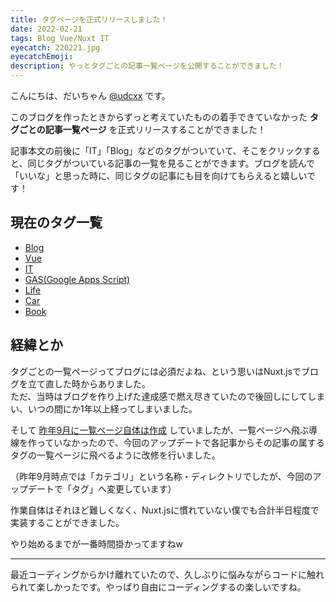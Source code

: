 ```yaml
---
title: タグページを正式リリースしました！
date: 2022-02-21
tags: Blog Vue/Nuxt IT
eyecatch: 220221.jpg
eyecatchEmoji:
description: やっとタグごとの記事一覧ページを公開することができました！
---
```


こんにちは、だいちゃん [@udcxx](https://twitter.com/udc_xx) です。

このブログを作ったときからずっと考えていたものの着手できていなかった **タグごとの記事一覧ページ** を正式リリースすることができました！

記事本文の前後に「IT」「Blog」などのタグがついていて、そこをクリックすると、同じタグがついている記事の一覧を見ることができます。ブログを読んで「いいな」と思った時に、同じタグの記事にも目を向けてもらえると嬉しいです！

## 現在のタグ一覧

* [Blog](/tags/blog/)
* [Vue](/tags/vue/)
* [IT](/tags/it/)
* [GAS(Google Apps Script)](/tags/gas/)
* [Life](/tags/life/)
* [Car](/tags/car/)
* [Book](/tags/book/)

## 経緯とか

タグごとの一覧ページってブログには必須だよね、という思いはNuxt.jsでブログを立て直した時からありました。    
ただ、当時はブログを作り上げた達成感で燃え尽きていたので後回しにしてしまい、いつの間にか1年以上経ってしまいました。

そして [昨年9月に一覧ページ自体は作成](https://blog.udcxx.me/article/210927/make-category-page/) していましたが、一覧ページへ飛ぶ導線を作っていなかったので、今回のアップデートで各記事からその記事の属するタグの一覧ページに飛べるように改修を行いました。

（昨年9月時点では「カテゴリ」という名称・ディレクトリでしたが、今回のアップデートで「タグ」へ変更しています）

作業自体はそれほど難しくなく、Nuxt.jsに慣れていない僕でも合計半日程度で実装することができました。

やり始めるまでが一番時間掛かってますねw

---

最近コーディングからかけ離れていたので、久しぶりに悩みながらコードに触れられて楽しかったです。やっぱり自由にコーディングするの楽しいですね。
